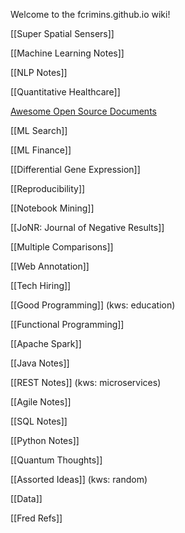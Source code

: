Welcome to the fcrimins.github.io wiki!

[[Super Spatial Sensers]]

[[Machine Learning Notes]]

[[NLP Notes]]

[[Quantitative Healthcare]]

[Awesome Open Source Documents](https://github.com/nacyot/awesome-opensource-documents)

[[ML Search]]

[[ML Finance]]

[[Differential Gene Expression]]

[[Reproducibility]]

[[Notebook Mining]]

[[JoNR: Journal of Negative Results]]

[[Multiple Comparisons]]

[[Web Annotation]]

[[Tech Hiring]]

[[Good Programming]] (kws: education)

[[Functional Programming]]

[[Apache Spark]]

[[Java Notes]]

[[REST Notes]] (kws: microservices)

[[Agile Notes]]

[[SQL Notes]]

[[Python Notes]]

[[Quantum Thoughts]]

[[Assorted Ideas]] (kws: random)

[[Data]]

[[Fred Refs]]